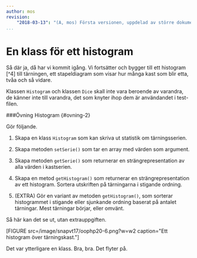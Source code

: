 ```yaml
---
author: mos
revision:
    "2018-03-13": "(A, mos) Första versionen, uppdelad av större dokument."
...
```

En klass för ett histogram
==================================


Så där ja, då har vi kommit igång. Vi fortsätter och bygger till ett histogram [^4] till tärningen, ett stapeldiagram som visar hur många kast som blir etta, tvåa och så vidare.

Klassen `Histogram` och klassen `Dice` skall inte vara beroende av varandra, de känner inte till varandra, det som knyter ihop dem är användandet i test-filen.



###Övning Histogram {#ovning-2}

Gör följande.

1. Skapa en klass `Histogram` som kan skriva ut statistik om tärningsserien.

1. Skapa metoden `setSerie()` som tar en array med värden som argument.

1. Skapa metoden `getSerie()` som returnerar en strängrepresentation av alla värden i kastserien.

1. Skapa en metod `getHistogram()` som returnerar en strängrepresentation av ett histogram. Sortera utskriften på tärningarna i stigande ordning.

1. (EXTRA) Gör en variant av metoden `getHistogram()`, som sorterar histogrammet i stigande eller sjunkande ordning baserat på antalet tärningar. Mest tärningar börjar, eller omvänt.

Så här kan det se ut, utan extrauppgiften.

[FIGURE src=/image/snapvt17/oophp20-6.png?w=w2 caption="Ett histogram över tärningskast."]

Det var ytterligare en klass. Bra, bra. Det flyter på.
